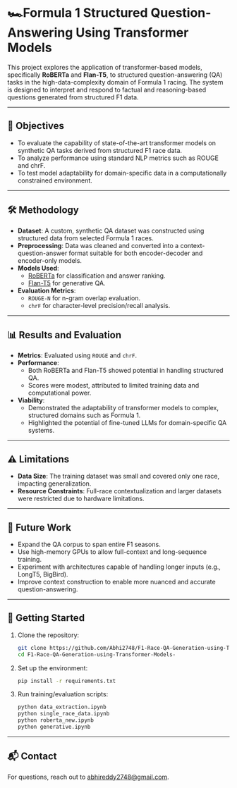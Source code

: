 # 🏎️Formula 1 Structured Question-Answering Using Transformer Models

This project explores the application of transformer-based models, specifically **RoBERTa** and **Flan-T5**, to structured question-answering (QA) tasks in the high-data-complexity domain of Formula 1 racing. The system is designed to interpret and respond to factual and reasoning-based questions generated from structured F1 data.

---

## 📌 Objectives

- To evaluate the capability of state-of-the-art transformer models on synthetic QA tasks derived from structured F1 race data.
- To analyze performance using standard NLP metrics such as ROUGE and chrF.
- To test model adaptability for domain-specific data in a computationally constrained environment.

---

## 🛠️ Methodology

- **Dataset**: A custom, synthetic QA dataset was constructed using structured data from selected Formula 1 races.
- **Preprocessing**: Data was cleaned and converted into a context-question-answer format suitable for both encoder-decoder and encoder-only models.
- **Models Used**:
  - [RoBERTa](https://arxiv.org/abs/1907.11692) for classification and answer ranking.
  - [Flan-T5](https://arxiv.org/abs/2210.11416) for generative QA.
- **Evaluation Metrics**:
  - `ROUGE-N` for n-gram overlap evaluation.
  - `chrF` for character-level precision/recall analysis.

---

## 📊 Results and Evaluation

- **Metrics**: Evaluated using `ROUGE` and `chrF`.
- **Performance**:
  - Both RoBERTa and Flan-T5 showed potential in handling structured QA.
  - Scores were modest, attributed to limited training data and computational power.
- **Viability**:
  - Demonstrated the adaptability of transformer models to complex, structured domains such as Formula 1.
  - Highlighted the potential of fine-tuned LLMs for domain-specific QA systems.

---

## ⚠️ Limitations

- **Data Size**: The training dataset was small and covered only one race, impacting generalization.
- **Resource Constraints**: Full-race contextualization and larger datasets were restricted due to hardware limitations.

---

## 🔮 Future Work

- Expand the QA corpus to span entire F1 seasons.
- Use high-memory GPUs to allow full-context and long-sequence training.
- Experiment with architectures capable of handling longer inputs (e.g., LongT5, BigBird).
- Improve context construction to enable more nuanced and accurate question-answering.

---

## 🚀 Getting Started

1. Clone the repository:
   ```bash
   git clone https://github.com/Abhi2748/F1-Race-QA-Generation-using-Transformer-Models-.git
   cd F1-Race-QA-Generation-using-Transformer-Models-
   ```

2. Set up the environment:
   ```bash
   pip install -r requirements.txt
   ```

3. Run training/evaluation scripts:
   ```bash
   python data_extraction.ipynb
   python single_race_data.ipynb
   python roberta_new.ipynb
   python generative.ipynb
   ```

---
## 📬 Contact

For questions, reach out to [abhireddy2748@gmail.com](mailto:abhireddy2748@gmail.com).

